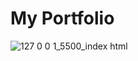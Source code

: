 # My Portfolio

![127 0 0 1_5500_index html](https://user-images.githubusercontent.com/126972906/228983647-5b47f864-d460-4cff-9f13-3af734acf4c0.png)

